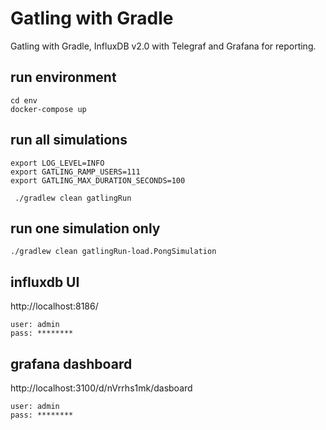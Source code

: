 # Gatling with Gradle
Gatling with Gradle, InfluxDB v2.0 with Telegraf and Grafana for reporting.   

## run environment
```
cd env
docker-compose up
```

## run all simulations
```
export LOG_LEVEL=INFO
export GATLING_RAMP_USERS=111
export GATLING_MAX_DURATION_SECONDS=100
 
 ./gradlew clean gatlingRun
```
## run one simulation only
```
./gradlew clean gatlingRun-load.PongSimulation
```

## influxdb UI
http://localhost:8186/

```
user: admin
pass: ********
```

## grafana dashboard
http://localhost:3100/d/nVrrhs1mk/dasboard
```
user: admin
pass: ********
```
